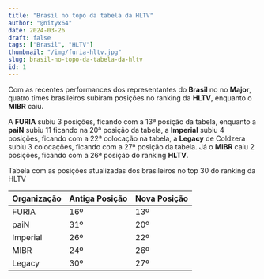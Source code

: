 ```yaml
---
title: "Brasil no topo da tabela da HLTV"
author: "@nityx64"
date: 2024-03-26
draft: false
tags: ["Brasil", "HLTV"]
thumbnail: "/img/furia-hltv.jpg"
slug: brasil-no-topo-da-tabela-da-hltv
id: 1
---
```


Com as recentes performances dos representantes do **Brasil** no no **Major**, quatro times brasileiros subiram posições no ranking da **HLTV**, enquanto o **MIBR** caiu.

A **FURIA** subiu 3 posições, ficando com a 13ª posição da tabela, enquanto a **paiN** subiu 11 ficando na 20ª posição da tabela, a **Imperial** subiu 4 posições, ficando com a 22ª colocação na tabela, a **Legacy** de Coldzera subiu 3 colocações, ficando com a 27ª posição da tabela. Já o **MIBR** caiu 2 posições, ficando com a 26ª posição do ranking **HLTV**.

Tabela com as posições atualizadas dos brasileiros no top 30 do ranking da HLTV

| Organização   | Antiga Posição   | Nova Posição     |
|---------------|------------------|------------------|
| FURIA         | 16º              | 13º              |
| paiN          | 31º              | 20º              |
| Imperial      | 26º              | 22º              |
| MIBR          | 24º              | 26º              |
| Legacy        | 30º              | 27º              |